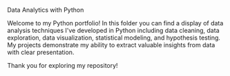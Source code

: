 Data Analytics with Python

Welcome to my Python portfolio! In this folder you can find a display of data analysis techniques I've developed in Python including data cleaning, data exploration, 
data visualization, statistical modeling, and hypothesis testing. My projects demonstrate my ability to extract valuable insights from data with clear presentation.

Thank you for exploring my repository!
